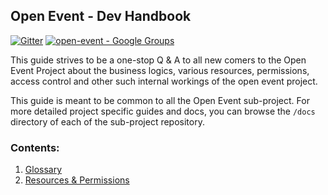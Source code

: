 ## Open Event - Dev Handbook

[![Gitter](https://img.shields.io/badge/chat-on%20gitter-ff006f.svg?style=flat-square)](https://gitter.im/fossasia/open-event)
[![open-event - Google Groups](https://img.shields.io/badge/mailing%20list-open--event-blue.svg?style=flat-square)](https://groups.google.com/forum/#!forum/open-event)



This guide strives to be a one-stop Q & A to all new comers to the Open Event Project about the business logics, various resources, permissions, access control and other such internal workings of the open event project.

This guide is meant to be common to all the Open Event sub-project. For more detailed project specific guides and docs, you can browse the `/docs` directory of each of the sub-project repository.

### Contents:
1. [Glossary](glosarry.md)
2. [Resources & Permissions](resources-permissions.md)